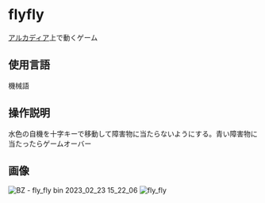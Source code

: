 # flyfly
[アルカディア](https://ja.wikipedia.org/wiki/%E3%82%A2%E3%83%AB%E3%82%AB%E3%83%87%E3%82%A3%E3%82%A2_(%E3%82%B2%E3%83%BC%E3%83%A0%E6%A9%9F))上で動くゲーム

## 使用言語
機械語
## 操作説明
水色の自機を十字キーで移動して障害物に当たらないようにする。青い障害物に当たったらゲームオーバー
## 画像

![BZ - fly_fly bin 2023_02_23 15_22_06](https://user-images.githubusercontent.com/43674314/220834067-481bee51-9aaf-4e95-a3da-3ad9d2b4d834.png)
![fly_fly](https://user-images.githubusercontent.com/43674314/220832975-f116b249-a660-453a-b5b4-94e4fe02c728.png)
